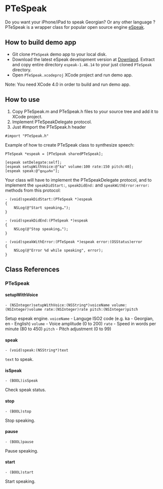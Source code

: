 PTeSpeak
========================

Do you want your iPhone/iPad to speak Georgian? Or any other language ?
PTeSpeak is a wrapper class for popular open source engine [eSpeak](http://espeak.sourceforge.net/).

How to build demo app
---------------------
- Git clone `PTeSpeak` demo app to your local disk.
- Download the latest eSpeak development version at [Downlaod](http://espeak.sourceforge.net/test/espeak-1.46.14.zip).
Extract and copy entire directory `espeak-1.46.14` to your just cloned `PTeSpeak` directory.
- Open `PTeSpeak.xcodeproj` XCode project and run demo app.

Note: You need XCode 4.0 in order to build and run demo app.


How to use
----------

1. Copy PTeSpeak.m and PTeSpeak.h files to your source tree and add it to XCode project.
2. Implement PTeSpeakDelegate protocol.
3. Just #import the PTeSpeak.h header

`#import "PTeSpeak.h"`

Example of how to create PTeSpeak class to synthesize speech:

    PTeSpeak *espeak = [PTeSpeak sharedPTeSpeak];
    
    [espeak setDelegate:self];
    [espeak setupWithVoice:@"ka" volume:100 rate:150 pitch:40];
    [espeak speak:@"ფიცარი"];
    
Your class will have to implement the PTeSpeakDelegate protocol, and to implement the `speakDidStart:`, `speakDidEnd:` and `speakWithError:error:` methods from this protocol:

    - (void)speakDidStart:(PTeSpeak *)espeak
    {
        NSLog(@"Start speaking…");
    }
    
    - (void)speakDidEnd:(PTeSpeak *)espeak
    {
        NSLog(@"Stop speaking…");
    }
    
    - (void)speakWithError:(PTeSpeak *)espeak error:(OSStatus)error
    {
        NSLog(@"Error %d while speaking", error);
    }


Class References
----------------

### PTeSpeak

#### setupWithVoice

`- (NSInteger)setupWithVoice:(NSString*)voiceName volume:(NSInteger)volume rate:(NSInteger)rate pitch:(NSInteger)pitch`

Setup espeak engine.
`voiceName` - Languge ISO2 code (e.g. ka - Georgian, en - English)
`volume` - Voice amplitude (0 to 200)
`rate` - Speed in words per minute (80 to 450)
`pitch` - Pitch adjustment (0 to 99)

#### speak

`- (void)speak:(NSString*)text`

`text` to speak.

#### isSpeak

`- (BOOL)isSpeak`

Check speak status.

#### stop

`- (BOOL)stop`

Stop speaking.

#### pause

`- (BOOL)pause`

Pause speaking.

#### start

`- (BOOL)start`

Start speaking.
